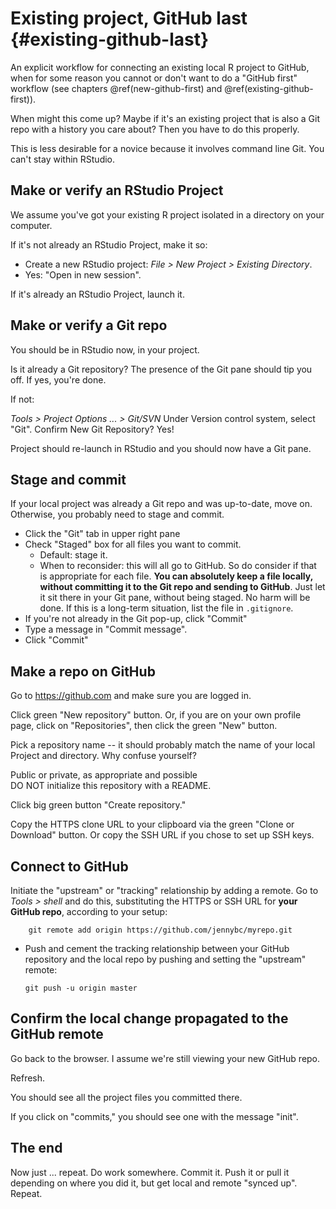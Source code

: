 # Existing project, GitHub last {#existing-github-last}

An explicit workflow for connecting an existing local R project to GitHub, when for some reason you cannot or don't want to do a "GitHub first" workflow (see chapters \@ref(new-github-first) and \@ref(existing-github-first)).

When might this come up? Maybe if it's an existing project that is also a Git repo with a history you care about? Then you have to do this properly.

This is less desirable for a novice because it involves command line Git. You can't stay within RStudio.

## Make or verify an RStudio Project

We assume you've got your existing R project isolated in a directory on your computer.

If it's not already an RStudio Project, make it so:

  * Create a new RStudio project: *File > New Project > Existing Directory*.
  * Yes: "Open in new session".

If it's already an RStudio Project, launch it.

## Make or verify a Git repo

You should be in RStudio now, in your project.

Is it already a Git repository? The presence of the Git pane should tip you off. If yes, you're done.

If not:

*Tools > Project Options ... > Git/SVN* Under Version control system, select "Git". Confirm New Git Repository? Yes!

Project should re-launch in RStudio and you should now have a Git pane.

## Stage and commit

If your local project was already a Git repo and was up-to-date, move on. Otherwise, you probably need to stage and commit.

  * Click the "Git" tab in upper right pane
  * Check "Staged" box for all files you want to commit.
    - Default: stage it.
    - When to reconsider: this will all go to GitHub. So do consider if that is appropriate for each file. **You can absolutely keep a file locally, without committing it to the Git repo and sending to GitHub**. Just let it sit there in your Git pane, without being staged. No harm will be done. If this is a long-term situation, list the file in `.gitignore`.
  * If you're not already in the Git pop-up, click "Commit"
  * Type a message in "Commit message".
  * Click "Commit"

## Make a repo on GitHub

Go to <https://github.com> and make sure you are logged in.

Click green "New repository" button. Or, if you are on your own profile page, click on "Repositories", then click the green "New" button.

Pick a repository name -- it should probably match the name of your local Project and directory. Why confuse yourself?

Public or private, as appropriate and possible  
DO NOT initialize this repository with a README.

Click big green button "Create repository."

Copy the HTTPS clone URL to your clipboard via the green "Clone or Download" button. Or copy the SSH URL if you chose to set up SSH keys.

## Connect to GitHub

Initiate the "upstream" or "tracking" relationship by adding a remote. Go to *Tools > shell* and do this, substituting the HTTPS or SSH URL for **your GitHub repo**, according to your setup:

        git remote add origin https://github.com/jennybc/myrepo.git

  * Push and cement the tracking relationship between your GitHub repository and the local repo by pushing and setting the "upstream" remote:
  
        git push -u origin master

## Confirm the local change propagated to the GitHub remote

Go back to the browser. I assume we're still viewing your new GitHub repo.

Refresh.

You should see all the project files you committed there.

If you click on "commits," you should see one with the message "init".

## The end

Now just ... repeat. Do work somewhere. Commit it. Push it or pull it depending on where you did it, but get local and remote "synced up". Repeat.
